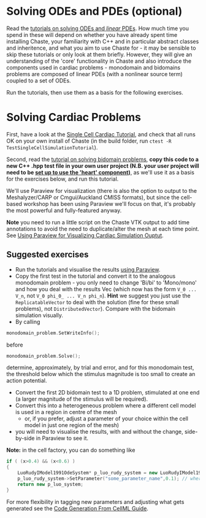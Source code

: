 <!--
# Writing a simple test

Create a new test file in `heart/test`. Name your new file `Test[Something].hpp`.

Read the tutorial on [writing tests](https://chaste.github.io/docs/user-tutorials/writingtests/). 
Write a simple test that, for example, calculates $\sum_{n=1}^N \frac{1}{n^2}$, for some large $N$, and uses

```
TS_ASSERT_DELTA(my_answer, right_answer, tolerance);
```
to verify that the answer is $\frac{\pi^2}{6}$, to within some tolerance. 

**Note 1:** Recall that in C or C++, if `n>1` is an `int`/`unsigned` `1/(n*n)` will be zero - to get the expected answer, you must write `1.0/(n*n)`

**Note 2:** pi is `M_PI`
-->

# Solving ODEs and PDEs (optional)

Read the [tutorials on solving ODEs and *linear* PDEs](https://chaste.github.io/docs/user-tutorials/). How much time you spend in these will depend on whether you have already spent time installing Chaste, your familiarity with C++ and in particular abstract classes and inheritence, and what you aim to use Chaste for - it may be sensible to skip these tutorials or only look at them briefly. However, they will give an understanding of the 'core' functionality in Chaste and also introduce the components used in cardiac problems - monodomain and bidomains problems are composed of linear PDEs (with a nonlinear source term) coupled to a set of ODEs.

Run the tutorials, then use them as a basis for the following exercises.

# Solving Cardiac Problems

First, have a look at the [Single Cell Cardiac Tutorial](https://chaste.github.io/docs/user-tutorials/singlecellsimulation/), and check that all runs OK on your own install of Chaste (in the build folder, run `ctest -R TestSingleCellSimulationTutorial`).

Second, read the [tutorial on solving bidomain problems](https://chaste.github.io/docs/user-tutorials/runningbidomainsimulations/), **copy this code to a new C++ .hpp test file in your own user project (N.B. your user project will need to be [set up to use the 'heart' component](https://chaste.github.io/docs/user-guides/user-projects/#user-project-guide))**, as we'll use it as a basis for the exercises below, and run this tutorial.

We'll use Paraview for visualization (there is also the option to output to the Meshalyzer/CARP or Cmgui/Auckland CMISS formats), but since the cell-based workshop has been using Paraview we'll focus on that, it's probably the most powerful and fully-featured anyway.

**Note** you need to run a little script on the Chaste VTK output to add time annotations to avoid the need to duplicate/alter the mesh at each time point. See [Using Paraview for Visualizing Cardiac Simulation Ouptut](https://chaste.github.io/docs/user-guides/visualisation-guides/paraview-for-cardiac/).

## Suggested exercises

* Run the tutorials and visualise the results [using Paraview](https://chaste.github.io/docs/user-guides/visualisation-guides/paraview-for-cardiac/).
* Copy the first test in the tutorial and convert it to the analogous monodomain problem - you only need to change 'Bi/bi' to 'Mono/mono' and how you deal with the results Vec
  (which now has the form `V_0 ... V_n`, not `V_0 phi_0_ ... V_n phi_n`). 
**Hint** we suggest you just use the `ReplicatableVector` to deal with the solution (fine for these small problems), not `DistributedVector`). 
Compare with the bidomain simulation visually.
* By calling 
```cpp
monodomain_problem.SetWriteInfo();
```
 before 
```cpp
monodomain_problem.Solve();
```
determine, approximately, by trial and error, and for this monodomain test, the threshold below which the stimulus magnitude is too small to create an action potential. 

* Convert the first 2D bidomain test to a 1D problem, stimulated at one end (a larger magnitude of the stimulus will be required).
* Convert this into a heterogeneous problem where a different cell model is used in a region in centre of the mesh
  * or, if you prefer, adjust a parameter of your choice within the cell model in just one region of the mesh)
* you will need to visualise the results, with and without the change, side-by-side in Paraview to see it. 

**Note:** in the cell factory, you can do something like

```cpp
if ( (x>0.4) && (x<0.6) )
{
    LuoRudyIModel1991OdeSystem* p_luo_rudy_system = new LuoRudyIModel1991OdeSystem(mpSolver, mpZeroStimulus);
    p_luo_rudy_system->SetParameter("some_parameter_name",0.1); // where the parameter names can be seen by looking in the auto-generated model .hpp files.
    return new p_luo_system;
}
```

For more flexibility in tagging new parameters and adjusting what gets generated see the 
[Code Generation From CellML Guide](https://chaste.github.io/docs/user-guides/code-generation-from-cellml/).
